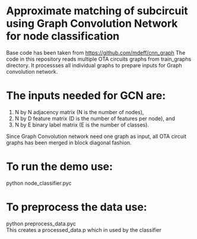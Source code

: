 # Approximate matching of subcircuit using Graph Convolution Network for node classification
Base code has been taken from https://github.com/mdeff/cnn_graph
The code in this repository reads multiple OTA circuits graphs from train_graphs directory.
It processses all individual graphs to prepare inputs for Graph convolution network.

# The inputs needed for GCN are:
1. N by N adjacency matrix (N is the number of nodes),
2. N by D feature matrix (D is the number of features per node), and
3. N by E binary label matrix (E is the number of classes).

Since Graph Convolution network need one graph as input, all OTA circuit graphs has been merged in block diagonal fashion.

# To run the demo use:
python node_classifier.pyc

# To preprocess the data use:
python preprocess_data.pyc  
This creates a processed_data.p which in used by the classifier

